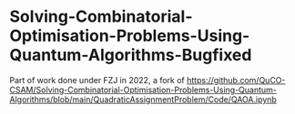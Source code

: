 # Solving-Combinatorial-Optimisation-Problems-Using-Quantum-Algorithms-Bugfixed
Part of work done under FZJ in 2022, a fork of https://github.com/QuCO-CSAM/Solving-Combinatorial-Optimisation-Problems-Using-Quantum-Algorithms/blob/main/QuadraticAssignmentProblem/Code/QAOA.ipynb
